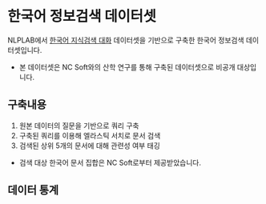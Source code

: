 # 한국어 정보검색 데이터셋

NLPLAB에서 [한국어 지식검색 대화](https://www.aihub.or.kr/aihubdata/data/view.do?currMenu=&topMenu=&aihubDataSe=data&dataSetSn=71304) 데이터셋을 기반으로 구축한 한국어 정보검색 데이터셋입니다.

* 본 데이터셋은 NC Soft와의 산학 연구를 통해 구축된 데이터셋으로 비공개 대상입니다.


## 구축내용
1) 원본 데이터의 질문을 기반으로 쿼리 구축
2) 구축된 쿼리를 이용해 엘라스틱 서치로 문서 검색
3) 검색된 상위 5개의 문서에 대해 관련성 여부 태깅

* 검색 대상 한국어 문서 집합은 NC Soft로부터 제공받았습니다.
  
## 데이터 통계
